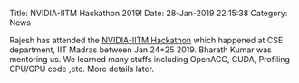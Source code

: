 Title: NVIDIA-IITM Hackathon 2019!
Date: 28-Jan-2019 22:15:38
Category: News

Rajesh has attended the [NVIDIA-IITM Hackathon](http://www.cse.iitm.ac.in/~rupesh/events/nvidia-iitm-hackathon-2019/) which happened at CSE department, IIT Madras between Jan 24+25 2019. 
Bharath Kumar was mentoring us. We learned many stuffs including OpenACC, CUDA, Profiling CPU/GPU code ,etc. More details later.